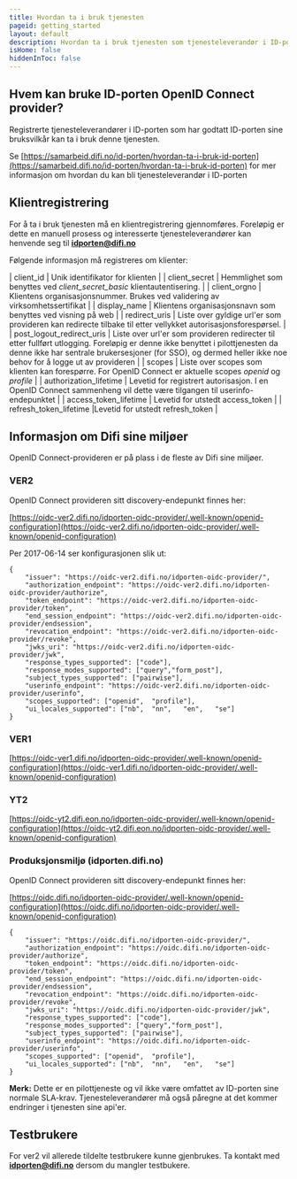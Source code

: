 ```yaml
---
title: Hvordan ta i bruk tjenesten
pageid: getting_started
layout: default
description: Hvordan ta i bruk tjenesten som tjenesteleverandør i ID-porten
isHome: false
hiddenInToc: false
---
```


## Hvem kan bruke ID-porten OpenID Connect provider?

Registrerte tjenesteleverandører i ID-porten som har godtatt ID-porten sine bruksvilkår kan ta i bruk denne tjenesten.

Se [https://samarbeid.difi.no/id-porten/hvordan-ta-i-bruk-id-porten](https://samarbeid.difi.no/id-porten/hvordan-ta-i-bruk-id-porten) for mer informasjon om hvordan du kan bli tjenesteleverandør i ID-porten


## Klientregistrering

For å ta i bruk tjenesten må en klientregistrering gjennomføres. Foreløpig er dette en manuell prosess og interesserte tjenesteleverandører kan henvende seg til **idporten@difi.no**

Følgende informasjon må registreres om klienter:

| client_id | Unik identifikator for klienten |
| client_secret | Hemmlighet som benyttes ved *client_secret_basic* klientautentisering. |
| client_orgno | Klientens organisasjonsnummer. Brukes ved validering av virksomhetssertifikat |
| display_name | Klientens organisasjonsnavn som benyttes ved visning på web |
| redirect_uris | Liste over gyldige url'er som provideren kan redirecte tilbake til etter vellykket autorisasjonsforespørsel. |
| post_logout_redirect_uris | Liste over url'er som provideren redirecter til etter fullført utlogging. Foreløpig er denne ikke benyttet i pilottjenesten da denne ikke har sentrale brukersesjoner (for SSO), og dermed heller ikke noe behov for å logge ut av provideren |
| scopes | Liste over scopes som klienten kan forespørre. For OpenID Connect er aktuelle scopes *openid* og *profile* | 
| authorization_lifetime | Levetid for registrert autorisasjon. I en OpenID Connect sammenheng vil dette være tilgangen til userinfo-endepunktet |
| access_token_lifetime | Levetid for utstedt access_token |
| refresh_token_lifetime |Levetid for utstedt refresh_token |
   


## Informasjon om Difi sine miljøer

OpenID Connect-provideren er på plass i de fleste av Difi sine miljøer.

### VER2 

OpenID Connect provideren sitt discovery-endepunkt finnes her:

[https://oidc-ver2.difi.no/idporten-oidc-provider/.well-known/openid-configuration](https://oidc-ver2.difi.no/idporten-oidc-provider/.well-known/openid-configuration)


Per 2017-06-14 ser konfigurasjonen slik ut:
```
{
	"issuer": "https://oidc-ver2.difi.no/idporten-oidc-provider/",
	"authorization_endpoint": "https://oidc-ver2.difi.no/idporten-oidc-provider/authorize",
	"token_endpoint": "https://oidc-ver2.difi.no/idporten-oidc-provider/token",
	"end_session_endpoint": "https://oidc-ver2.difi.no/idporten-oidc-provider/endsession",
	"revocation_endpoint": "https://oidc-ver2.difi.no/idporten-oidc-provider/revoke",
	"jwks_uri": "https://oidc-ver2.difi.no/idporten-oidc-provider/jwk",
	"response_types_supported": ["code"],
	"response_modes_supported": ["query","form_post"],
	"subject_types_supported": ["pairwise"],
	"userinfo_endpoint": "https://oidc-ver2.difi.no/idporten-oidc-provider/userinfo",
	"scopes_supported": ["openid",	"profile"],
	"ui_locales_supported": ["nb",	"nn",	"en",	"se"]
}
```

### VER1  

[https://oidc-ver1.difi.no/idporten-oidc-provider/.well-known/openid-configuration](https://oidc-ver1.difi.no/idporten-oidc-provider/.well-known/openid-configuration)

### YT2 

[https://oidc-yt2.difi.eon.no/idporten-oidc-provider/.well-known/openid-configuration](https://oidc-yt2.difi.eon.no/idporten-oidc-provider/.well-known/openid-configuration)

### Produksjonsmiljø (idporten.difi.no)


OpenID Connect provideren sitt discovery-endepunkt finnes her:

[https://oidc.difi.no/idporten-oidc-provider/.well-known/openid-configuration](https://oidc.difi.no/idporten-oidc-provider/.well-known/openid-configuration)

```
{
	"issuer": "https://oidc.difi.no/idporten-oidc-provider/",
	"authorization_endpoint": "https://oidc.difi.no/idporten-oidc-provider/authorize",
	"token_endpoint": "https://oidc.difi.no/idporten-oidc-provider/token",
	"end_session_endpoint": "https://oidc.difi.no/idporten-oidc-provider/endsession",
	"revocation_endpoint": "https://oidc.difi.no/idporten-oidc-provider/revoke",
	"jwks_uri": "https://oidc.difi.no/idporten-oidc-provider/jwk",
	"response_types_supported": ["code"],
	"response_modes_supported": ["query","form_post"],
	"subject_types_supported": ["pairwise"],
	"userinfo_endpoint": "https://oidc.difi.no/idporten-oidc-provider/userinfo",
	"scopes_supported": ["openid",	"profile"],
	"ui_locales_supported": ["nb",	"nn",	"en",	"se"]
}
```


**Merk:** Dette er en pilottjeneste og vil ikke være omfattet av ID-porten sine normale SLA-krav. Tjenesteleverandører må også påregne at det kommer endringer i tjenesten sine api'er.

## Testbrukere

For ver2 vil allerede tildelte testbrukere kunne gjenbrukes. Ta kontakt med **idporten@difi.no** dersom du mangler testbukere. 
